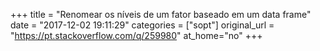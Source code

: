 +++
title = "Renomear os níveis de um fator baseado em um data frame"
date = "2017-12-02 19:11:29"
categories = ["sopt"]
original_url = "https://pt.stackoverflow.com/q/259980"
at_home="no"
+++

